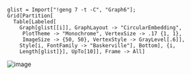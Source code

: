 ```
glist = Import["!geng 7 -t -C", "Graph6"];
Grid[Partition[
  Table[Labeled[
    Graph[glist[[i]], GraphLayout -> "CircularEmbedding", 
     PlotTheme -> "Monochrome", VertexSize -> .17 {1, 1}, 
     ImageSize -> {50, 50}, VertexStyle -> GrayLevel[.6]], 
    Style[i, FontFamily -> "Baskerville"], Bottom], {i, 
    Length[glist]}], UpTo[10]], Frame -> All]
```


![image](https://github.com/user-attachments/assets/be002fdf-1d45-447d-a74f-094793016eef)

